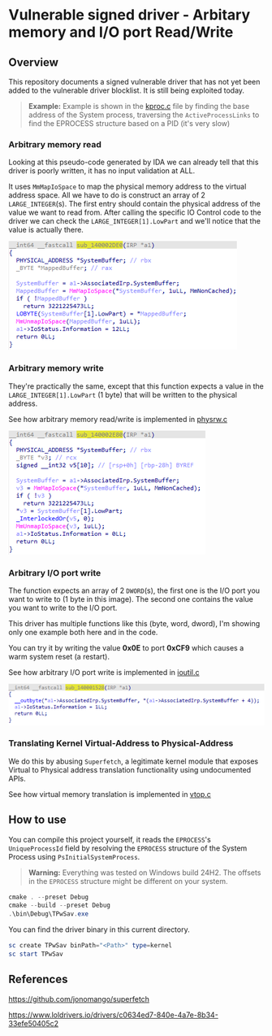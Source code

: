# Vulnerable signed driver - Arbitary memory and I/O port Read/Write

## Overview
This repository documents a signed vulnerable driver that has not yet been added to the vulnerable driver blocklist. It is still being exploited today.

> **Example:** Example is shown in the [kproc.c](src/TPwSav-POC/kproc.c) file by finding the base address of the System process, traversing the `ActiveProcessLinks` to find the EPROCESS structure based on a PID (it's very slow)

### Arbitrary memory read
Looking at this pseudo-code generated by IDA we can already tell that this driver is poorly written, it has no input validation at ALL.

It uses `MmMapIoSpace` to map the physical memory address to the virtual address space.
All we have to do is construct an array of 2 `LARGE_INTEGER`(s). The first entry should contain the physical address of the value we want to read from. After calling the specific IO Control code to the driver we can check the `LARGE_INTEGER[1].LowPart` and we'll notice that the value is actually there.

![Memory Read](images/read.png)

### Arbitrary memory write
They're practically the same, except that this function expects a value in the `LARGE_INTEGER[1].LowPart` (1 byte) that will be written to the physical address.

See how arbitrary memory read/write is implemented in [physrw.c](src/TPwSav-POC/physrw.c)


![Memory Write](images/write.png)

### Arbitrary I/O port write
The function expects an array of 2 `DWORD`(s), the first one is the I/O port you want to write to (1 byte in this image). The second one contains the value you want to write to the I/O port.

This driver has multiple functions like this (byte, word, dword), I'm showing only one example both here and in the code.

You can try it by writing the value **0x0E** to port **0xCF9** which causes a warm system reset (a restart).

See how arbitrary I/O port write is implemented in [ioutil.c](src/TPwSav-POC/ioutil.c)

![I/O Write](images/io.png)

### Translating Kernel Virtual-Address to Physical-Address
We do this by abusing `Superfetch`, a legitimate kernel module that exposes Virtual to Physical address translation functionality using undocumented APIs.

See how virtual memory translation is implemented in [vtop.c](src/TPwSav-POC/vtop.c)



## How to use

You can compile this project yourself, it reads the `EPROCESS`'s `UniqueProcessId` field by resolving the `EPROCESS` structure of the System Process using `PsInitialSystemProcess`.
> **Warning:** Everything was tested on Windows build 24H2. The offsets in the `EPROCESS` structure might be different on your system.


```powershell
cmake . --preset Debug
cmake --build --preset Debug
.\bin\Debug\TPwSav.exe
```

You can find the driver binary in this current directory.

```powershell
sc create TPwSav binPath="<Path>" type=kernel
sc start TPwSav
```

## References
https://github.com/jonomango/superfetch

https://www.loldrivers.io/drivers/c0634ed7-840e-4a7e-8b34-33efe50405c2



